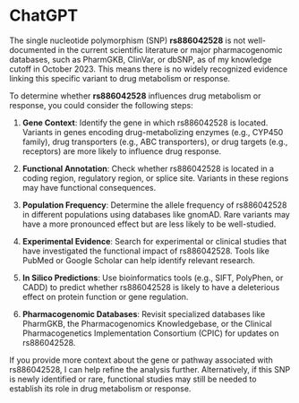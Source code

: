# ChatGPT

The single nucleotide polymorphism (SNP) **rs886042528** is not well-documented in the current scientific literature or major pharmacogenomic databases, such as PharmGKB, ClinVar, or dbSNP, as of my knowledge cutoff in October 2023. This means there is no widely recognized evidence linking this specific variant to drug metabolism or response.

To determine whether **rs886042528** influences drug metabolism or response, you could consider the following steps:

1. **Gene Context**: Identify the gene in which rs886042528 is located. Variants in genes encoding drug-metabolizing enzymes (e.g., CYP450 family), drug transporters (e.g., ABC transporters), or drug targets (e.g., receptors) are more likely to influence drug response.

2. **Functional Annotation**: Check whether rs886042528 is located in a coding region, regulatory region, or splice site. Variants in these regions may have functional consequences.

3. **Population Frequency**: Determine the allele frequency of rs886042528 in different populations using databases like gnomAD. Rare variants may have a more pronounced effect but are less likely to be well-studied.

4. **Experimental Evidence**: Search for experimental or clinical studies that have investigated the functional impact of rs886042528. Tools like PubMed or Google Scholar can help identify relevant research.

5. **In Silico Predictions**: Use bioinformatics tools (e.g., SIFT, PolyPhen, or CADD) to predict whether rs886042528 is likely to have a deleterious effect on protein function or gene regulation.

6. **Pharmacogenomic Databases**: Revisit specialized databases like PharmGKB, the Pharmacogenomics Knowledgebase, or the Clinical Pharmacogenetics Implementation Consortium (CPIC) for updates on rs886042528.

If you provide more context about the gene or pathway associated with rs886042528, I can help refine the analysis further. Alternatively, if this SNP is newly identified or rare, functional studies may still be needed to establish its role in drug metabolism or response.